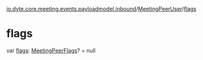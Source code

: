 [io.dyte.core.meeting.events.payloadmodel.inbound](../index.md)/[MeetingPeerUser](index.md)/[flags](flags.md)

# flags


var [flags](flags.md): [MeetingPeerFlags](../-meeting-peer-flags/index.md)? = null
